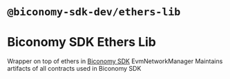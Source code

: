 # `@biconomy-sdk-dev/ethers-lib`

# Biconomy SDK Ethers Lib

Wrapper on top of ethers in [Biconomy SDK](https://github.com/bcnmy/biconomy-client-sdk)
EvmNetworkManager Maintains artifacts of all contracts used in Biconomy SDK